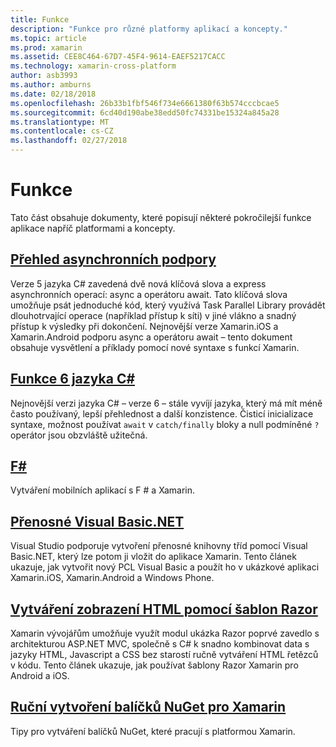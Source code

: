 ```yaml
---
title: Funkce
description: "Funkce pro různé platformy aplikací a koncepty."
ms.topic: article
ms.prod: xamarin
ms.assetid: CEE8C464-67D7-45F4-9614-EAEF5217CACC
ms.technology: xamarin-cross-platform
author: asb3993
ms.author: amburns
ms.date: 02/18/2018
ms.openlocfilehash: 26b33b1fbf546f734e6661380f63b574cccbcae5
ms.sourcegitcommit: 6cd40d190abe38edd50fc74331be15324a845a28
ms.translationtype: MT
ms.contentlocale: cs-CZ
ms.lasthandoff: 02/27/2018
---
```

# <a name="platform-features"></a>Funkce

Tato část obsahuje dokumenty, které popisují některé pokročilejší funkce aplikace napříč platformami a koncepty.

##  <a name="async-support-overviewcross-platformplatformasyncmd"></a>[Přehled asynchronních podpory](~/cross-platform/platform/async.md)

Verze 5 jazyka C# zavedená dvě nová klíčová slova a express asynchronních operací: async a operátoru await. Tato klíčová slova umožňuje psát jednoduché kód, který využívá Task Parallel Library provádět dlouhotrvající operace (například přístup k síti) v jiné vlákno a snadný přístup k výsledky při dokončení. Nejnovější verze Xamarin.iOS a Xamarin.Android podporu async a operátoru await – tento dokument obsahuje vysvětlení a příklady pomocí nové syntaxe s funkcí Xamarin.

## <a name="c-6-language-featurescross-platformplatformcsharp-sixmd"></a>[Funkce 6 jazyka C#](~/cross-platform/platform/csharp-six.md)

Nejnovější verzi jazyka C# – verze 6 – stále vyvíjí jazyka, který má mít méně často používaný, lepší přehlednost a další konzistence. Čisticí inicializace syntaxe, možnost používat `await` v `catch/finally` bloky a null podmíněné `?` operátor jsou obzvláště užitečná.

## <a name="ffsharpindexmd"></a>[F#](fsharp/index.md)

Vytváření mobilních aplikací s F # a Xamarin.

##  <a name="portable-visual-basicnetcross-platformplatformvisual-basicindexmd"></a>[Přenosné Visual Basic.NET](~/cross-platform/platform/visual-basic/index.md)

Visual Studio podporuje vytvoření přenosné knihovny tříd pomocí Visual Basic.NET, který lze potom ji vložit do aplikace Xamarin. Tento článek ukazuje, jak vytvořit nový PCL Visual Basic a použít ho v ukázkové aplikaci Xamarin.iOS, Xamarin.Android a Windows Phone.

##  <a name="building-html-views-using-razor-templatescross-platformplatformrazor-html-templatesindexmd"></a>[Vytváření zobrazení HTML pomocí šablon Razor](~/cross-platform/platform/razor-html-templates/index.md)

Xamarin vývojářům umožňuje využít modul ukázka Razor poprvé zavedlo s architekturou ASP.NET MVC, společně s C# k snadno kombinovat data s jazyky HTML, Javascript a CSS bez starostí ručně vytváření HTML řetězců v kódu.
Tento článek ukazuje, jak používat šablony Razor Xamarin pro Android a iOS.

##  <a name="manually-creating-nuget-packages-for-xamarincross-platformapp-fundamentalsnuget-manualmd"></a>[Ruční vytvoření balíčků NuGet pro Xamarin](~/cross-platform/app-fundamentals/nuget-manual.md)

Tipy pro vytváření balíčků NuGet, které pracují s platformou Xamarin.
